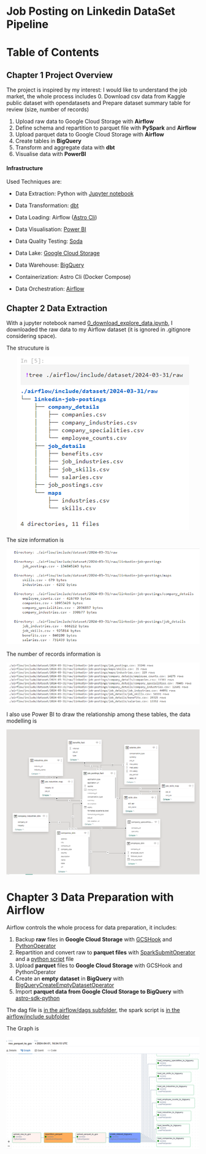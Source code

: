 # Job Posting on Linkedin DataSet Pipeline

# Table of Contents

## Chapter 1 Project Overview

The project is inspired by my interest: I would like to understand the job market, the whole process includes 
 0. Download csv data from Kaggle public dataset with opendatasets and Prepare dataset summary table for review (size, number of records)
 1. Upload raw data to Google Cloud Storage with **Airflow**
 2. Define schema and repartition to parquet file with **PySpark** and **Airflow**
 3. Upload parquet data to Google Cloud Storage with **Airflow**
 4. Create tables in **BigQuery**
 5. Transform and aggregate data with **dbt**
 6. Visualise data with **PowerBI**

#### Infrastructure
Used Techniques are:
 - Data Extraction: Python with [Jupyter notebook](https://jupyter.org/)
 - Data Transformation: [dbt](https://www.getdbt.com/product/what-is-dbt)
 - Data Loading: Airflow ([Astro Cli](https://docs.astronomer.io/astro/cli/overview))
 - Data Visualisation: [Power BI](https://www.microsoft.com/en-us/power-platform/products/power-bi)
 - Data Quality Testing: [Soda](https://www.soda.io/?utm_term=soda%20data%20quality&utm_campaign=&utm_source=adwords&utm_medium=ppc&hsa_acc=9734402249&hsa_cam=19663086904&hsa_grp=151658181571&hsa_ad=659050502295&hsa_src=g&hsa_tgt=kwd-793572416606&hsa_kw=soda%20data%20quality&hsa_mt=e&hsa_net=adwords&hsa_ver=3&gad_source=1&gclid=CjwKCAjwtqmwBhBVEiwAL-WAYdyrcpcGT1nQalZtOU7g9myUQfOzV84V_oNOLQbUgTHvgCLxo_U_qBoCu5gQAvD_BwE)

 - Data Lake: [Google Cloud Storage](https://cloud.google.com/storage?hl=en)
 - Data Warehouse: [BigQuery](https://cloud.google.com/bigquery/docs/introduction)

 - Containerization: Astro Cli (Docker Compose)
 - Data Orchestration: [Airflow](https://airflow.apache.org/)

 ## Chapter 2 Data Extraction
 
 With a jupyter notebook named [0_download_explore_data.ipynb](./0_download_explore_data.ipynb), I downloaded the raw data to my Airflow dataset (it is ignored in .gitignore considering space).

 The strucuture is <p align = "center">
  <img src="./image/1_tree.png">
  </p>
 The size information is <p align = "center">
  <img src="./image/2_size.png">
  </p>
 The number of records information is <p align = "center">
  <img src="./image/3_records.png">
  </p>

I also use Power BI to draw the relationship among these tables, the data modelling is <p align = "center">
  <img src="./image/4_data_modelling.png">
  </p>

# Chapter 3 Data Preparation with Airflow
Airflow controls the whole process for data preparation, it includes:
1. Backup **raw** files in **Google Cloud Storage** with [GCSHook](https://airflow.apache.org/docs/apache-airflow-providers-google/stable/_api/airflow/providers/google/cloud/hooks/gcs/index.html) and [PythonOperator](https://airflow.apache.org/docs/apache-airflow/stable/howto/operator/python.html)
2. Repartition and convert raw to **parquet files** with [SparkSubmitOperator](https://registry.astronomer.io/providers/apache-airflow-providers-apache-spark/versions/4.7.1/modules/SparkSubmitHook) and a [python script](./airflow/include/spark_repartition_parquet.py) file
3. Upload **parquet** files to **Google Cloud Storage** with GCSHook and PythonOperator
4. Create an **empty dataset** in **BigQuery** with [BigQueryCreateEmptyDatasetOperator](https://registry.astronomer.io/providers/google/versions/latest/modules/bigquerycreateemptydatasetoperator)
5. Import **parquet data from Google Cloud Storage to BigQuery** with [astro-sdk-python](https://docs.astronomer.io/learn/astro-python-sdk-etl)

The dag file is [in the airflow/dags subfolder](./airflow/dags/data_ingest_gcs.py), the spark script is [in the airflow/include subfolder](./airflow/include/spark_repartition_parquet.py)

The Graph is <p align = "center">
  <img src="./image/5_data_preparation.png">
  </p>
